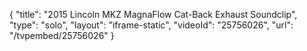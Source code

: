 {
    "title": "2015 Lincoln MKZ MagnaFlow Cat-Back Exhaust Soundclip",
    "type": "solo",
    "layout": "iframe-static",
    "videoId": "25756026",
    "url": "\/tvpembed\/25756026"
}